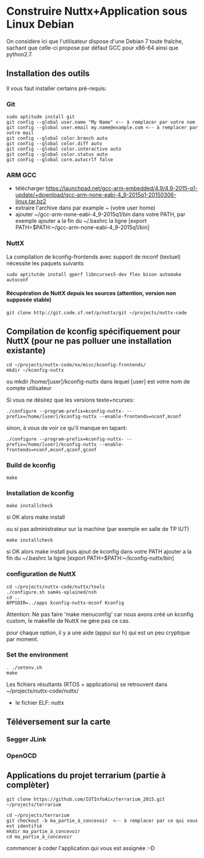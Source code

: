 # Construire Nuttx+Application sous Linux Debian

On considère ici que l'utilisateur dispose d'une Debian 7 toute fraîche, sachant que celle-ci propose par défaut GCC pour x86-64 ainsi que python2.7.

## Installation des outils

Il vous faut installer certains pré-requis:
### Git

    sudo aptitude install git
    git config --global user.name "My Name" <-- à remplacer par votre nom
    git config --global user.email my.name@example.com <-- à remplacer par votre mail
    git config --global color.branch auto
    git config --global color.diff auto
    git config --global color.interactive auto
    git config --global color.status auto
    git config --global core.autocrlf false


### ARM GCC

* télécharger https://launchpad.net/gcc-arm-embedded/4.9/4.9-2015-q1-update/+download/gcc-arm-none-eabi-4_9-2015q1-20150306-linux.tar.bz2
* extraire l'archive dans par example ~  (votre user home)
* ajouter ~/gcc-arm-none-eabi-4_9-2015q1/bin dans votre PATH, par exemple ajouter a la fin du ~/.bashrc la ligne [export PATH=$PATH:~/gcc-arm-none-eabi-4_9-2015q1/bin]


### NuttX
La compilation de kconfig-frontends avec support de mconf (textuel) nécessite les paquets suivants

    sudo aptitutde install gperf libncurses5-dev flex bison automake autoconf

#### Récupération de NuttX depuis les sources (attention, version non supposée stable)

    git clone http://git.code.sf.net/p/nuttx/git ~/projects/nuttx-code

## Compilation de kconfig spécifiquement pour NuttX (pour ne pas polluer une installation existante)

    cd ~/projects/nuttx-code/nx/misc/kconfig-frontends/
    mkdir ~/kconfig-nuttx
ou 
    mkdir /home/[user]/kconfig-nuttx
dans lequel [user] est votre nom de compte utilisateur

Si vous ne désirez que les versions texte+ncurses:

    ./configure --program-prefix=kconfig-nuttx- --prefix=/home/[user]/kconfig-nuttx --enable-frontends=nconf,mconf

sinon, à vous de voir ce qu'il manque en tapant:

    ./configure --program-prefix=kconfig-nuttx- --prefix=/home/[user]/kconfig-nuttx --enable-frontends=nconf,mconf,qconf,gconf


### Build de kconfig

    make

### Installation de kconfig

    make installcheck
si OK alors
    make install

ou si pas administrateur sur la machine (par exemple en salle de TP IUT)

    make installcheck
si OK alors
    make install
puis
    ajout de kconfig dans votre PATH
    ajouter a la fin du ~/.bashrc la ligne [export PATH=$PATH:~/kconfig-nuttx/bin]


### configuration de NuttX

    cd ~/projects/nuttx-code/nuttx/tools
    ./configure.sh sam4s-xplained/nsh
    cd ..
    APPSDIR=../apps kconfig-nuttx-mconf Kconfig

Attention: Ne pas faire 'make menuconfig' car nous avons créé un kconfig custom, le makefile de NuttX ne gère pas ce cas.
	
pour chaque option, il y a une aide (appui sur h) qui est un peu cryptique par moment.

### Set the environment
    . ./setenv.sh
    make
    
Les fichiers résultants (RTOS + applications) se retrouvent dans ~/projects/nuttx-code/nuttx/
- le fichier ELF: nuttx
	
## Téléversement sur la carte
### Segger JLink

### OpenOCD


## Applications du projet terrarium (partie à complèter)

    git clone https://github.com/IUTInfoAix/terrarium_2015.git ~/projects/terrarium

    cd ~/projects/terrarium
    git checkout -b ma_partie_à_concevoir  <-- à remplacer par ce qui vous est identifié
    mkdir ma_partie_à_concevoir
    cd ma_partie_à_concevoir

commencer à coder l'application qui vous est assignée :-D























